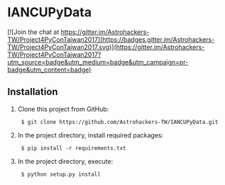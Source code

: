 # IANCUPyData

[![Join the chat at https://gitter.im/Astrohackers-TW/Project4PyConTaiwan2017](https://badges.gitter.im/Astrohackers-TW/Project4PyConTaiwan2017.svg)](https://gitter.im/Astrohackers-TW/Project4PyConTaiwan2017?utm_source=badge&utm_medium=badge&utm_campaign=pr-badge&utm_content=badge)

Installation
------------
1. Clone this project from GitHub:

        $ git clone https://github.com/Astrohackers-TW/IANCUPyData.git

2. In the project directory, install required packages:

        $ pip install -r requirements.txt

3. In the project directory, execute:

        $ python setup.py install
